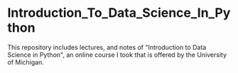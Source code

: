 # Introduction_To_Data_Science_In_Python
This repository includes lectures, and notes of "Introduction to Data Science in Python", an online course I took that is offered by the University of Michigan.
